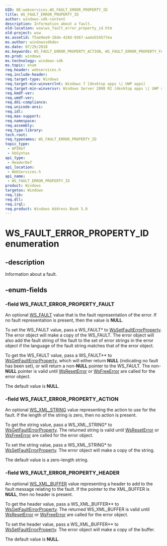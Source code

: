 ```yaml
---
UID: NE:webservices.WS_FAULT_ERROR_PROPERTY_ID
title: WS_FAULT_ERROR_PROPERTY_ID
author: windows-sdk-content
description: Information about a fault.
old-location: wsw\ws_fault_error_property_id.htm
old-project: wsw
ms.assetid: f5ae9ee9-18de-428d-9367-aa4a554577ea
ms.author: windowssdkdev
ms.date: 07/29/2018
ms.keywords: WS_FAULT_ERROR_PROPERTY_ACTION, WS_FAULT_ERROR_PROPERTY_FAULT, WS_FAULT_ERROR_PROPERTY_HEADER, WS_FAULT_ERROR_PROPERTY_ID, WS_FAULT_ERROR_PROPERTY_ID enumeration [Web Services for Windows], webservices/WS_FAULT_ERROR_PROPERTY_ACTION, webservices/WS_FAULT_ERROR_PROPERTY_FAULT, webservices/WS_FAULT_ERROR_PROPERTY_HEADER, webservices/WS_FAULT_ERROR_PROPERTY_ID, wsw.ws_fault_error_property_id
ms.prod: windows
ms.technology: windows-sdk
ms.topic: enum
req.header: webservices.h
req.include-header: 
req.target-type: Windows
req.target-min-winverclnt: Windows 7 [desktop apps \| UWP apps]
req.target-min-winversvr: Windows Server 2008 R2 [desktop apps \| UWP apps]
req.kmdf-ver: 
req.umdf-ver: 
req.ddi-compliance: 
req.unicode-ansi: 
req.idl: 
req.max-support: 
req.namespace: 
req.assembly: 
req.type-library: 
tech.root: 
req.typenames: WS_FAULT_ERROR_PROPERTY_ID
topic_type:
 - APIRef
 - kbSyntax
api_type:
 - HeaderDef
api_location:
 - WebServices.h
api_name:
 - WS_FAULT_ERROR_PROPERTY_ID
product: Windows
targetos: Windows
req.lib: 
req.dll: 
req.irql: 
req.product: Windows Address Book 5.0
---
```


# WS_FAULT_ERROR_PROPERTY_ID enumeration


## -description


Information about a fault.


## -enum-fields




### -field WS_FAULT_ERROR_PROPERTY_FAULT

An optional <a href="https://msdn.microsoft.com/7fe0b142-04a1-4a92-99ca-523412f7c94e">WS_FAULT</a> value that is the fault representation of the error.  If no
                    fault representation is present, then the value is <b>NULL</b>.
                

To set the WS_FAULT value, pass a WS_FAULT* to <a href="https://msdn.microsoft.com/193664ab-4688-49c9-97e7-ccf2b3e2d7e8">WsSetFaultErrorProperty</a>.
                    The error object will make a copy of the WS_FAULT.  The error object will also
                    add the fault string of the fault to the set of error strings in the error object
                    if the language of the fault string matches that of the error object.
                

To get the WS_FAULT value, pass a WS_FAULT** to <a href="https://msdn.microsoft.com/b59e6ac6-a3f1-4a72-a941-f588950ba85a">WsGetFaultErrorProperty</a>, 
                    which will either return <b>NULL</b> (indicating no fault has been set), or will 
                    return a non-<b>NULL</b> pointer to the WS_FAULT.  The non-<b>NULL</b> pointer is valid until
                    <a href="https://msdn.microsoft.com/a01a65f1-3eca-452c-a10d-dc9c6c3db124">WsResetError</a> or <a href="https://msdn.microsoft.com/61da7bc2-b805-4379-a6b2-1e92374be1a0">WsFreeError</a> are called for the error object.
                

The default value is <b>NULL</b>.
                


### -field WS_FAULT_ERROR_PROPERTY_ACTION

An optional <a href="https://msdn.microsoft.com/3daa656f-7f97-4e29-a556-7ff72206f01c">WS_XML_STRING</a> value representing the action to use for the fault.
                    If the length of the string is zero, then no action is present.
                

To get the string value, pass a WS_XML_STRING* to <a href="https://msdn.microsoft.com/b59e6ac6-a3f1-4a72-a941-f588950ba85a">WsGetFaultErrorProperty</a>.
                    The returned string is valid until <a href="https://msdn.microsoft.com/a01a65f1-3eca-452c-a10d-dc9c6c3db124">WsResetError</a> or <a href="https://msdn.microsoft.com/61da7bc2-b805-4379-a6b2-1e92374be1a0">WsFreeError</a> 
                    are called for the error object.
                

To set the string value, pass a WS_XML_STRING* to <a href="https://msdn.microsoft.com/193664ab-4688-49c9-97e7-ccf2b3e2d7e8">WsSetFaultErrorProperty</a>.
                    The error object will make a copy of the string.
                

The default value is a zero-length string.
                


### -field WS_FAULT_ERROR_PROPERTY_HEADER

An optional <a href="https://msdn.microsoft.com/75f1df70-4dc9-4365-9005-5eaca6688f16">WS_XML_BUFFER</a> value representing a header to
                    add to the fault message relating to the fault.
                    If the pointer to the XML_BUFFER is <b>NULL</b>, then no header is present.
                

To get the header value, pass a WS_XML_BUFFER** to <a href="https://msdn.microsoft.com/b59e6ac6-a3f1-4a72-a941-f588950ba85a">WsGetFaultErrorProperty</a>.
                    The returned WS_XML_BUFFER is valid until <a href="https://msdn.microsoft.com/a01a65f1-3eca-452c-a10d-dc9c6c3db124">WsResetError</a> or <a href="https://msdn.microsoft.com/61da7bc2-b805-4379-a6b2-1e92374be1a0">WsFreeError</a> 
                    are called for the error object.
                

To set the header value, pass a WS_XML_BUFFER** to <a href="https://msdn.microsoft.com/193664ab-4688-49c9-97e7-ccf2b3e2d7e8">WsSetFaultErrorProperty</a>.
                    The error object will make a copy of the buffer.
                

The default value is <b>NULL</b>.
                


